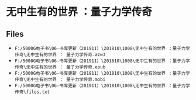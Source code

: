 # 无中生有的世界 ：量子力学传奇

## Files

- `F:/5000G电子书\06-书库更新（201911）\201810\1008\无中生有的世界 ：量子力学传奇\无中生有的世界 ： 量子力学传奇.azw3`
- `F:/5000G电子书\06-书库更新（201911）\201810\1008\无中生有的世界 ：量子力学传奇\无中生有的世界 ： 量子力学传奇.epub`
- `F:/5000G电子书\06-书库更新（201911）\201810\1008\无中生有的世界 ：量子力学传奇\无中生有的世界 ： 量子力学传奇.mobi`
- `F:/5000G电子书\06-书库更新（201911）\201810\1008\无中生有的世界 ：量子力学传奇\files.txt`
